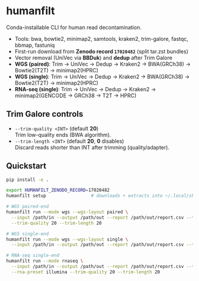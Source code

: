 # humanfilt

Conda-installable CLI for human read decontamination.

- Tools: bwa, bowtie2, minimap2, samtools, kraken2, trim-galore, fastqc, bbmap, fastuniq
- First-run download from **Zenodo record `17020482`** (split tar.zst bundles)
- Vector removal (UniVec via **BBDuk**) and **dedup** after Trim Galore
- **WGS (paired)**: Trim → UniVec → Dedup → Kraken2 → BWA(GRCh38) → Bowtie2(T2T) → minimap2(HPRC)
- **WGS (single)**: Trim → UniVec → Dedup → Kraken2 → BWA(GRCh38) → Bowtie2(T2T) → minimap2(HPRC)
- **RNA-seq (single)**: Trim → UniVec → Dedup → Kraken2 → minimap2(GENCODE → GRCh38 → T2T → HPRC)

## Trim Galore controls
- `--trim-quality <INT>` (default **20**)  
  Trim low-quality ends (BWA algorithm).
- `--trim-length <INT>` (default **20**, **0** disables)  
  Discard reads shorter than INT after trimming (quality/adapter).

## Quickstart
```bash
pip install -e .

export HUMANFILT_ZENODO_RECORD=17020482
humanfilt setup                 # downloads + extracts into ~/.local/share/humanfilt by default

# WGS paired-end
humanfilt run --mode wgs --wgs-layout paired \
  --input /path/in --output /path/out --report /path/out/report.csv --threads 16 \
  --trim-quality 20 --trim-length 20

# WGS single-end
humanfilt run --mode wgs --wgs-layout single \
  --input /path/in --output /path/out --report /path/out/report.csv --threads 16

# RNA-seq single-end
humanfilt run --mode rnaseq \
  --input /path/in --output /path/out --report /path/out/report.csv --threads 16 \
  --rna-preset illumina --trim-quality 20 --trim-length 20

